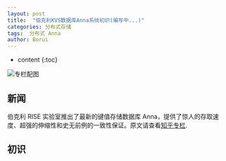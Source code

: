 ```yaml
---
layout: post
title:  "伯克利KVS数据库Anna系统初识(编写中...)"
categories: 分布式存储
tags:  分布式 Anna
author: Borui
---
```


* content
{:toc}

![专栏配图](https://pic4.zhimg.com/v2-f89aa9859cbb460e0dd5ad3bf5f6beb3_1200x500.jpg)

## 新闻
伯克利 RISE 实验室推出了最新的键值存储数据库 Anna，提供了惊人的存取速度、超强的伸缩性和史无前例的一致性保证。原文请查看[知乎专栏](https://zhuanlan.zhihu.com/p/34603927).

## 初识
